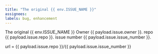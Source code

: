 ```yaml
---
title: "The original {{ env.ISSUE_NAME }}"
assignees:
labels: bug, enhancement
---
```

The original {{ env.ISSUE_NAME }}
Owner {{ payload.issue.owner }}.
repo {{ payload.issue.repo }}.
issue number {{ payload.issue.issue_number }}.

url = {{ payload.issue.repo }}/{{ payload.issue.issue_number }}
